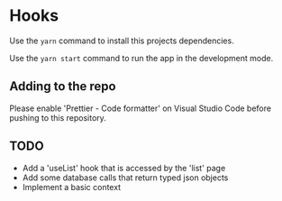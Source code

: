 # Hooks

Use the `yarn` command to install this projects dependencies.

Use the `yarn start` command to run the app in the development mode.

## Adding to the repo

Please enable 'Prettier - Code formatter' on Visual Studio Code before pushing to this repository.

## TODO

- Add a 'useList' hook that is accessed by the 'list' page
- Add some database calls that return typed json objects
- Implement a basic context
